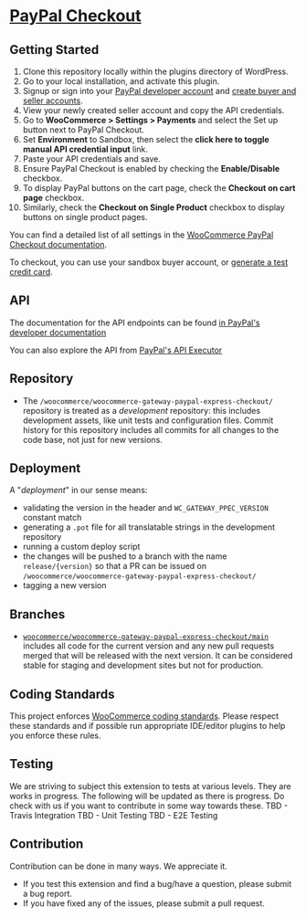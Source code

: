 # [PayPal Checkout](https://woocommerce.com/products/woocommerce-gateway-paypal-checkout/)

## Getting Started

1. Clone this repository locally within the plugins directory of WordPress.
2. Go to your local installation, and activate this plugin.
3. Signup or sign into your [PayPal developer account]( https://developer.paypal.com) and [create buyer and seller accounts](https://developer.paypal.com/docs/payflow/express-checkout/testing/#create-paypal-sandbox-seller-and-buyer-accounts).
4. View your newly created seller account and copy the API credentials.
5. Go to **WooCommerce > Settings > Payments** and select the Set up button next to PayPal Checkout.
6. Set **Environment** to Sandbox, then select the **click here to toggle manual API credential input** link.
7. Paste your API credentials and save.
8. Ensure PayPal Checkout is enabled by checking the **Enable/Disable** checkbox.
9. To display PayPal buttons on the cart page, check the **Checkout on cart page** checkbox.
10. Similarly, check the **Checkout on Single Product** checkbox to display buttons on single product pages.

You can find a detailed list of all settings in the [WooCommerce PayPal Checkout documentation](https://docs.woocommerce.com/document/paypal-express-checkout/).

To checkout, you can use your sandbox buyer account, or [generate a test credit card](https://developer.paypal.com/developer/creditCardGenerator).

## API

The documentation for the API endpoints can be found [in PayPal's developer documentation](https://developer.paypal.com/docs/api/overview/)

You can also explore the API from [PayPal's API Executor](https://www.paypal.com/apex/product-profile/ordersv2)

## Repository

* The `/woocommerce/woocommerce-gateway-paypal-express-checkout/` repository is treated as a _development_ repository: this includes development assets, like unit tests and configuration files. Commit history for this repository includes all commits for all changes to the code base, not just for new versions.

## Deployment

A "_deployment_" in our sense means:
 * validating the version in the header and `WC_GATEWAY_PPEC_VERSION` constant match
 * generating a `.pot` file for all translatable strings in the development repository
 * running a custom deploy script
 * the changes will be pushed to a branch with the name `release/{version}` so that a PR can be issued on `/woocommerce/woocommerce-gateway-paypal-express-checkout/`
 * tagging a new version

## Branches

* [`woocommerce/woocommerce-gateway-paypal-express-checkout/main`](https://github.com/woocommerce/woocommerce-gateway-paypal-express-checkout/tree/main) includes all code for the current version and any new pull requests merged that will be released with the next version. It can be considered stable for staging and development sites but not for production.

## Coding Standards

This project enforces [WooCommerce coding standards](https://github.com/woocommerce/woocommerce-sniffs). Please respect these standards and if possible run appropriate IDE/editor plugins to help you enforce these rules.

## Testing

We are striving to subject this extension to tests at various levels. They are works in progress. The following will be updated as there is progress.
Do check with us if you want to contribute in some way towards these.
TBD - Travis Integration
TBD - Unit Testing
TBD - E2E Testing

## Contribution
Contribution can be done in many ways. We appreciate it.
* If you test this extension and find a bug/have a question, please submit a bug report.
* If you have fixed any of the issues, please submit a pull request.
